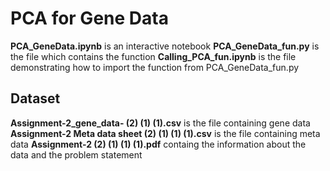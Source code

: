 # PCA for Gene Data

**PCA_GeneData.ipynb** is an interactive notebook 
**PCA_GeneData_fun.py** is the file which contains the function
**Calling_PCA_fun.ipynb** is the file demonstrating how to import the function from PCA_GeneData_fun.py

## Dataset

**Assignment-2_gene_data- (2) (1) (1).csv** is the file containing gene data
**Assignment-2 Meta data sheet (2) (1) (1) (1).csv** is the file containing meta data
**Assignment-2 (2) (1) (1) (1).pdf** containg the information about the data and the problem statement

